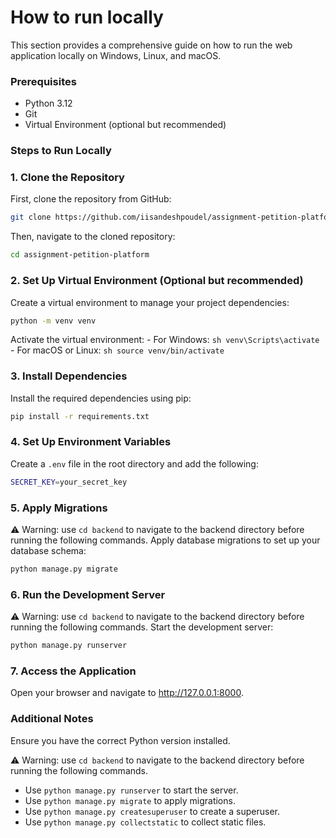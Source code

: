 # How to run locally
 This section provides a comprehensive guide on how to run the web application locally on Windows, Linux, and macOS.
### Prerequisites
 - Python 3.12
 - Git
 - Virtual Environment (optional but recommended)

### Steps to Run Locally
### 1. Clone the Repository
First, clone the repository from GitHub:
```sh
git clone https://github.com/iisandeshpoudel/assignment-petition-platform.git
```
Then, navigate to the cloned repository:
```sh
cd assignment-petition-platform
```

### 2. Set Up Virtual Environment (Optional but recommended)
Create a virtual environment to manage your project dependencies:
```sh
python -m venv venv
```
Activate the virtual environment:
    - For Windows:
    ```sh
    venv\Scripts\activate
    ```
    - For macOS or Linux:
    ```sh
    source venv/bin/activate
    ```

### 3. Install Dependencies
Install the required dependencies using pip:
```sh
pip install -r requirements.txt
```
### 4. Set Up Environment Variables
Create a `.env` file in the root directory and add the following:
```sh
SECRET_KEY=your_secret_key
```
### 5. Apply Migrations
⚠️ Warning: use `cd backend` to navigate to the backend directory before running the following commands.
Apply database migrations to set up your database schema:
```sh
python manage.py migrate
```
### 6. Run the Development Server
⚠️ Warning: use `cd backend` to navigate to the backend directory before running the following commands.
Start the development server:
```sh
python manage.py runserver
```
### 7. Access the Application
Open your browser and navigate to http://127.0.0.1:8000.
### Additional Notes
Ensure you have the correct Python version installed.

⚠️ Warning: use `cd backend` to navigate to the backend directory before running the following commands.
- Use `python manage.py runserver` to start the server.
- Use `python manage.py migrate` to apply migrations.
- Use `python manage.py createsuperuser` to create a superuser.
- Use `python manage.py collectstatic` to collect static files.